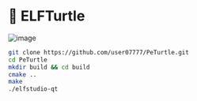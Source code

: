 # 🐢 ELFTurtle
![image](https://github.com/user-attachments/assets/76431c66-f5b7-42ef-b5a4-038dc670d583)

```bash
git clone https://github.com/user07777/PeTurtle.git
cd PeTurtle
mkdir build && cd build
cmake ..
make
./elfstudio-qt
